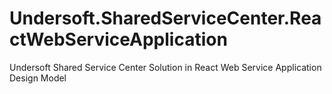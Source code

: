 # Undersoft.SharedServiceCenter.ReactWebServiceApplication
Undersoft Shared Service Center Solution in React Web Service Application Design Model
